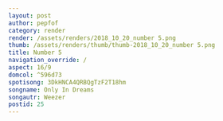 ```yaml
---
layout: post
author: pepfof
category: render
render: /assets/renders/2018_10_20_number 5.png
thumb: /assets/renders/thumb/thumb-2018_10_20_number 5.png
title: Number 5
navigation_override: /
aspect: 16/9
domcol: ^596d73
spotisong: 3DkHNCA4QRBQgTzF2T18hm
songname: Only In Dreams
songautr: Weezer
postid: 25
---
```


<!--USER BEGIN 1-->

<!--USER END 1-->

<!--more-->
<!--USER BEGIN 2-->

<!--USER END 2-->

